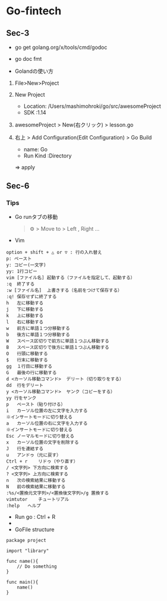# Go-fintech
## Sec-3
- go get golang.org/x/tools/cmd/godoc
- go doc fmt

- Golandの使い方
1. File>New>Project
2. New Project
    - Location: /Users/mashimohroki/go/src/awesomeProject
    - SDK :1.14
3. awesomeProject > New(右クリック) > lesson.go
4. 右上 > Add Configuration(Edit Configuration) > Go Build
    - name: Go
    - Run Kind :Directory
  
    => apply
   
 ## Sec-6 
 ### Tips

- Go runタブの移動
    > ⚙ > Move to > Left , Right ...
- Vim 
```
option + shift + △ or ▽ : 行の入れ替え
p: ペースト
y: コピー(一文字)
yy: 1行コピー
vim [ファイル名]	起動する（ファイルを指定して、起動する）
:q	終了する
:w [ファイル名]	上書きする（名前をつけて保存する）
:q!	保存せずに終了する
h	左に移動する
j	下に移動する
k	上に移動する
l	右に移動する
w	前方に単語１つ分移動する
b	後方に単語１つ分移動する
W	スペース区切りで前方に単語１つぶん移動する
B	スペース区切りで後方に単語１つぶん移動する
O	行頭に移動する
$	行末に移動する
gg	１行目に移動する
G	最後の行に移動する
d <カーソル移動コマンド>	デリート（切り取りをする）
dd	行をデリート
y <カーソル移動コマンド>	ヤンク（コピーをする）
yy 行をヤンク
p	ペースト（貼り付ける）
i	カーソル位置の左に文字を入力する
※インサートモードに切り替える
a	カーソル位置の右に文字を入力する
※インサートモードに切り替える
Esc	ノーマルモードに切り替える
x	カーソル位置の文字を削除する
J	行を連結する
u	アンドゥ（元に戻す）
Ctrl + r	リドゥ（やり直す）
/ <文字列>	下方向に検索する
? <文字列>	上方向に検索する
n	次の検索結果に移動する
N	前の検索結果に移動する
:%s/<置換元文字列>/<置換後文字列>/g	置換する
vimtutor	チュートリアル
:help	ヘルプ
```
-  Run go : Ctrl + R
- 
- GoFile structure
```
package project

import "library"

func name(){
    // Do something
}

func main(){
    name()
}
``` 
